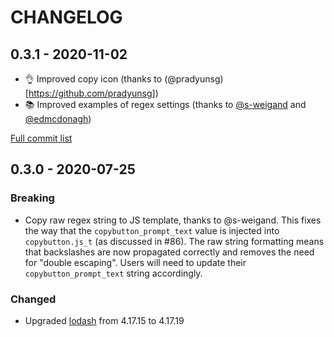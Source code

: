 # CHANGELOG

## 0.3.1 - 2020-11-02

- 👌 Improved copy icon (thanks to (@pradyunsg)[https://github.com/pradyunsg])
- 📚 Improved examples of regex settings (thanks to [@s-weigand](https://github.com/s-weigand) and [@edmcdonagh](https://github.com/edmcdonagh))

[Full commit list](https://github.com/executablebooks/sphinx-copybutton/compare/v0.3.0...852a9468f1d9e7e12e2c6c90394e8029d571bc14)

## 0.3.0 - 2020-07-25

### Breaking

- Copy raw regex string to JS template, thanks to @s-weigand.
  This fixes the way that the `copybutton_prompt_text` value is injected into `copybutton.js_t` (as discussed in #86).
  The raw string formatting means that backslashes are now propagated correctly and removes the need for "double escaping".
  Users will need to update their `copybutton_prompt_text` string accordingly.

### Changed

- Upgraded [lodash](https://github.com/lodash/lodash) from 4.17.15 to 4.17.19
